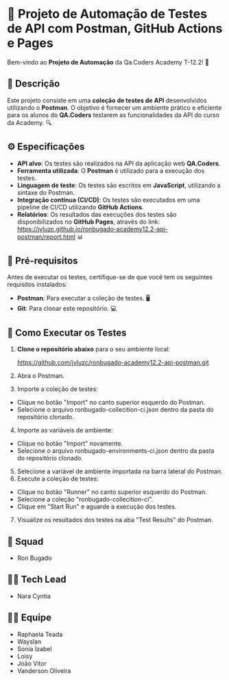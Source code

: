 # 🚀 Projeto de Automação de Testes de API com Postman, GitHub Actions e Pages

Bem-vindo ao **Projeto de Automação** da Qa.Coders Academy T-12.2! 🎉

## 📜 Descrição

Este projeto consiste em uma **coleção de testes de API** desenvolvidos utilizando o **Postman**. O objetivo é fornecer um ambiente prático e eficiente para os alunos do **QA.Coders** testarem as funcionalidades da API do curso da Academy. 🔍

## ⚙️ Especificações

- **API alvo**: Os testes são realizados na API da aplicação web **QA.Coders**.
- **Ferramenta utilizada**: O **Postman** é utilizado para a execução dos testes.
- **Linguagem de teste**: Os testes são escritos em **JavaScript**, utilizando a sintaxe do Postman.
- **Integração contínua (CI/CD)**: Os testes são executados em uma pipeline de CI/CD utilizando **GitHub Actions**.
- **Relatórios**: Os resultados das execuções dos testes são disponibilizados no **GitHub Pages**, através do link: https://jvluzc.github.io/ronbugado-academy12.2-api-postman/report.html 📊

## 🔧 Pré-requisitos

Antes de executar os testes, certifique-se de que você tem os seguintes requisitos instalados:

- **Postman**: Para executar a coleção de testes. 🖥️
- **Git**: Para clonar este repositório. 💻

## 📝 Como Executar os Testes

1. **Clone o repositório abaixo** para o seu ambiente local:

   https://github.com/jvluzc/ronbugado-academy12.2-api-postman.git

2. Abra o Postman.
3. Importe a coleção de testes:
- Clique no botão "Import" no canto superior esquerdo do Postman.
- Selecione o arquivo ronbugado-collecition-ci.json dentro da pasta do repositório clonado.
4. Importe as variáveis de ambiente:
- Clique no botão "Import" novamente.
- Selecione o arquivo ronbugado-environments-ci.json dentro da pasta do repositório clonado.
5. Selecione a variável de ambiente importada na barra lateral do Postman.
6. Execute a coleção de testes:
- Clique no botão "Runner" no canto superior esquerdo do Postman.
- Selecione a coleção "ronbugado-collecition-ci".
- Clique em "Start Run" e aguarde a execução dos testes.
7. Visualize os resultados dos testes na aba "Test Results" do Postman.


## 👥 Squad
- Ron Bugado

## 👩‍💻 Tech Lead
- Nara Cyntia

## 👨‍💻 Equipe
- Raphaela Teada
- Wayslan
- Sonia Izabel
- Loisy
- João Vitor
- Vanderson Oliveira 